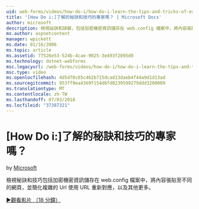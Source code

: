 ```yaml
---
uid: web-forms/videos/how-do-i/how-do-i-learn-the-tips-and-tricks-of-experts
title: '[How Do i:]了解的秘訣和技巧的專家嗎？ | Microsoft Docs'
author: microsoft
description: 檢視祕訣和訣竅，包括加密機密資訊儲存在 web.config 檔案中，將內容張貼至不同的網頁，並簡化複雜的 Url...
ms.author: aspnetcontent
manager: wpickett
ms.date: 01/16/2006
ms.topic: article
ms.assetid: 77526e53-524b-4cae-9025-3e493f2895d0
ms.technology: dotnet-webforms
msc.legacyurl: /web-forms/videos/how-do-i/how-do-i-learn-the-tips-and-tricks-of-experts
msc.type: video
ms.openlocfilehash: 4d5d70c65c462b715dcad13daeb4f44a9d1d13ad
ms.sourcegitcommit: 953ff9ea4369f154d6fd0239599279ddd3280009
ms.translationtype: MT
ms.contentlocale: zh-TW
ms.lasthandoff: 07/03/2018
ms.locfileid: "37387321"
---
```

<a name="how-do-i-learn-the-tips-and-tricks-of-experts"></a>[How Do i:]了解的秘訣和技巧的專家嗎？
====================
by [Microsoft](https://github.com/microsoft)

檢視秘訣和技巧包括加密機密資訊儲存在 web.config 檔案中，將內容張貼至不同的網頁，並簡化複雜的 Url 使用 URL 重新對應，以及其他更多。

[&#9654;觀看影片 （18 分鐘）](https://channel9.msdn.com/Blogs/ASP-NET-Site-Videos/how-do-i-learn-the-tips-and-tricks-of-experts)
